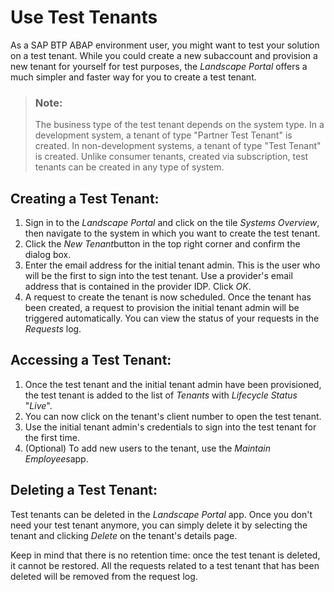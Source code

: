 <!-- loiodd7d8e854d35412180c64f6c15364add -->

# Use Test Tenants

As a SAP BTP ABAP environment user, you might want to test your solution on a test tenant. While you could create a new subaccount and provision a new tenant for yourself for test purposes, the *Landscape Portal* offers a much simpler and faster way for you to create a test tenant.

> ### Note:  
> The business type of the test tenant depends on the system type. In a development system, a tenant of type "Partner Test Tenant" is created. In non-development systems, a tenant of type "Test Tenant" is created. Unlike consumer tenants, created via subscription, test tenants can be created in any type of system.



<a name="loiodd7d8e854d35412180c64f6c15364add__section_drt_brz_f4b"/>

## Creating a Test Tenant:

1.  Sign in to the *Landscape Portal* and click on the tile *Systems Overview*, then navigate to the system in which you want to create the test tenant.
2.  Click the *New Tenant*button in the top right corner and confirm the dialog box.
3.  Enter the email address for the initial tenant admin. This is the user who will be the first to sign into the test tenant. Use a provider's email address that is contained in the provider IDP. Click *OK*.
4.  A request to create the tenant is now scheduled. Once the tenant has been created, a request to provision the initial tenant admin will be triggered automatically. You can view the status of your requests in the *Requests* log.



<a name="loiodd7d8e854d35412180c64f6c15364add__section_wh4_crz_f4b"/>

## Accessing a Test Tenant:

1.  Once the test tenant and the initial tenant admin have been provisioned, the test tenant is added to the list of *Tenants* with *Lifecycle Status* "*Live*".
2.  You can now click on the tenant's client number to open the test tenant.
3.  Use the initial tenant admin's credentials to sign into the test tenant for the first time.
4.  \(Optional\) To add new users to the tenant, use the *Maintain Employees*app.



<a name="loiodd7d8e854d35412180c64f6c15364add__section_py4_crz_f4b"/>

## Deleting a Test Tenant:

Test tenants can be deleted in the *Landscape Portal* app. Once you don't need your test tenant anymore, you can simply delete it by selecting the tenant and clicking *Delete* on the tenant's details page.

Keep in mind that there is no retention time: once the test tenant is deleted, it cannot be restored. All the requests related to a test tenant that has been deleted will be removed from the request log.

